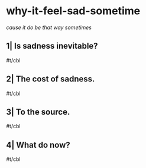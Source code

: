 # why-it-feel-sad-sometime

*cause it do be that way sometimes*


## 1| Is sadness inevitable?

#t/cbl

## 2| The cost of sadness.

#t/cbl

## 3| To the source.

#t/cbl

## 4| What do now?

#t/cbl